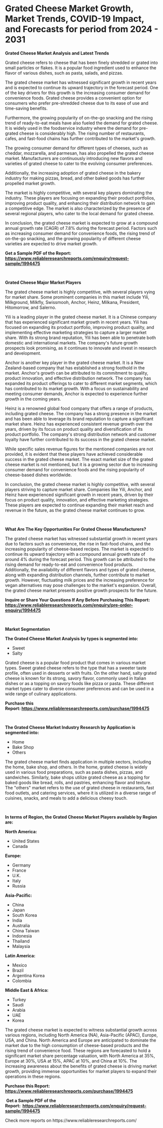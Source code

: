 <p><h1>Grated Cheese Market Growth, Market Trends, COVID-19 Impact, and Forecasts for period from 2024 - 2031</h1></p><p><strong>Grated Cheese Market Analysis and Latest Trends</strong></p>
<p><p>Grated cheese refers to cheese that has been finely shredded or grated into small particles or flakes. It is a popular food ingredient used to enhance the flavor of various dishes, such as pasta, salads, and pizzas.</p><p>The grated cheese market has witnessed significant growth in recent years and is expected to continue its upward trajectory in the forecast period. One of the key drivers for this growth is the increasing consumer demand for convenience foods. Grated cheese provides a convenient option for consumers who prefer pre-shredded cheese due to its ease of use and time-saving benefits.</p><p>Furthermore, the growing popularity of on-the-go snacking and the rising trend of ready-to-eat meals have also fueled the demand for grated cheese. It is widely used in the foodservice industry where the demand for pre-grated cheese is considerably high. The rising number of restaurants, cafes, and fast-food chains has further contributed to the market's growth.</p><p>The growing consumer demand for different types of cheeses, such as cheddar, mozzarella, and parmesan, has also propelled the grated cheese market. Manufacturers are continuously introducing new flavors and varieties of grated cheese to cater to the evolving consumer preferences.</p><p>Additionally, the increasing adoption of grated cheese in the bakery industry for making pizzas, bread, and other baked goods has further propelled market growth.</p><p>The market is highly competitive, with several key players dominating the industry. These players are focusing on expanding their product portfolios, improving product quality, and enhancing their distribution network to gain a competitive edge. The market is also characterized by the presence of several regional players, who cater to the local demand for grated cheese.</p><p>In conclusion, the grated cheese market is expected to grow at a compound annual growth rate (CAGR) of 7.8% during the forecast period. Factors such as increasing consumer demand for convenience foods, the rising trend of on-the-go snacking, and the growing popularity of different cheese varieties are expected to drive market growth.</p></p>
<p><strong>Get a Sample PDF of the Report:&nbsp; <a href="https://www.reliableresearchreports.com/enquiry/request-sample/1994475">https://www.reliableresearchreports.com/enquiry/request-sample/1994475</a></strong></p>
<p>&nbsp;</p>
<p><strong>Grated Cheese Major Market Players</strong></p>
<p><p>The grated cheese market is highly competitive, with several players vying for market share. Some prominent companies in this market include Yili, Milkground, Milkfly, Swissmooh, Anchor, Heinz, Milkana, President, Hitomorrow, and Salerno.</p><p>Yili is a leading player in the grated cheese market. It is a Chinese company that has experienced significant market growth in recent years. Yili has focused on expanding its product portfolio, improving product quality, and implementing effective marketing strategies to capture a larger market share. With its strong brand reputation, Yili has been able to penetrate both domestic and international markets. The company's future growth prospects look promising, as it continues to innovate and invest in research and development.</p><p>Anchor is another key player in the grated cheese market. It is a New Zealand-based company that has established a strong foothold in the market. Anchor's growth can be attributed to its commitment to quality, product innovation, and effective distribution network. The company has expanded its product offerings to cater to different market segments, which has contributed to its market growth. With a focus on sustainability and meeting consumer demands, Anchor is expected to experience further growth in the coming years.</p><p>Heinz is a renowned global food company that offers a range of products, including grated cheese. The company has a strong presence in the market and has been able to leverage its brand reputation to capture a significant market share. Heinz has experienced consistent revenue growth over the years, driven by its focus on product quality and diversification of its product portfolio. The company's strong distribution network and customer loyalty have further contributed to its success in the grated cheese market.</p><p>While specific sales revenue figures for the mentioned companies are not provided, it is evident that these players have achieved considerable success in the grated cheese market. The exact market size of the grated cheese market is not mentioned, but it is a growing sector due to increasing consumer demand for convenience foods and the rising popularity of cheese-based dishes worldwide.</p><p>In conclusion, the grated cheese market is highly competitive, with several players striving to capture market share. Companies like Yili, Anchor, and Heinz have experienced significant growth in recent years, driven by their focus on product quality, innovation, and effective marketing strategies. These players are expected to continue expanding their market reach and revenue in the future, as the grated cheese market continues to grow.</p></p>
<p>&nbsp;</p>
<p><strong>What Are The Key Opportunities For Grated Cheese Manufacturers?</strong></p>
<p><p>The grated cheese market has witnessed substantial growth in recent years due to factors such as convenience, the rise in fast-food chains, and the increasing popularity of cheese-based recipes. The market is expected to continue its upward trajectory with a compound annual growth rate of around 4% during the forecast period. This growth can be attributed to the rising demand for ready-to-eat and convenience food products. Additionally, the availability of different flavors and types of grated cheese, along with expanding distribution channels, further contribute to market growth. However, fluctuating milk prices and the increasing preference for vegan alternatives may pose challenges to the market's expansion. Overall, the grated cheese market presents positive growth prospects for the future.</p></p>
<p><strong>Inquire or Share Your Questions If Any Before Purchasing This Report: <a href="https://www.reliableresearchreports.com/enquiry/pre-order-enquiry/1994475">https://www.reliableresearchreports.com/enquiry/pre-order-enquiry/1994475</a></strong></p>
<p>&nbsp;</p>
<p><strong>Market Segmentation</strong></p>
<p><strong>The Grated Cheese Market Analysis by types is segmented into:</strong></p>
<p><ul><li>Sweet</li><li>Salty</li></ul></p>
<p><p>Grated cheese is a popular food product that comes in various market types. Sweet grated cheese refers to the type that has a sweeter taste profile, often used in desserts or with fruits. On the other hand, salty grated cheese is known for its strong, savory flavor, commonly used in Italian dishes or as a topping on savory foods like pizza or pasta. These different market types cater to diverse consumer preferences and can be used in a wide range of culinary applications.</p></p>
<p><strong>Purchase this Report:&nbsp;<a href="https://www.reliableresearchreports.com/purchase/1994475">https://www.reliableresearchreports.com/purchase/1994475</a></strong></p>
<p>&nbsp;</p>
<p><strong>The Grated Cheese Market Industry Research by Application is segmented into:</strong></p>
<p><ul><li>Home</li><li>Bake Shop</li><li>Others</li></ul></p>
<p><p>The grated cheese market finds application in multiple sectors, including the home, bake shop, and others. In the home, grated cheese is widely used in various food preparations, such as pasta dishes, pizzas, and sandwiches. Similarly, bake shops utilize grated cheese as a topping for baked goods like bread, rolls, and pastries, enhancing flavor and texture. The "others" market refers to the use of grated cheese in restaurants, fast food outlets, and catering services, where it is utilized in a diverse range of cuisines, snacks, and meals to add a delicious cheesy touch.</p></p>
<p>&nbsp;</p>
<p><strong>In terms of Region, the Grated Cheese Market Players available by Region are:</strong></p>
<p>
    <p> <strong> North America: </strong>
        <ul>
            <li>United States</li>
            <li>Canada</li>
        </ul>
        </p> 
    <p> <strong> Europe: </strong>
        <ul>
            <li>Germany</li>
            <li>France</li>
            <li>U.K.</li>
            <li>Italy</li>
            <li>Russia</li>
        </ul>
        </p> 
    <p> <strong> Asia-Pacific: </strong>
        <ul>
            <li>China</li>
            <li>Japan</li>
            <li>South Korea</li>
            <li>India</li>
            <li>Australia</li>
            <li>China Taiwan</li>
            <li>Indonesia</li>
            <li>Thailand</li>
            <li>Malaysia</li>
        </ul>
        </p> 
    <p> <strong> Latin America: </strong>
        <ul>
            <li>Mexico</li>
            <li>Brazil</li>
            <li>Argentina Korea</li>
            <li>Colombia</li>
        </ul>
        </p> 
    <p> <strong> Middle East & Africa: </strong>
        <ul>
            <li>Turkey</li>
            <li>Saudi</li>
            <li>Arabia</li>
            <li>UAE</li>
            <li>Korea</li>
        </ul>
    </p>
    </p>
<p><p>The grated cheese market is expected to witness substantial growth across various regions, including North America (NA), Asia-Pacific (APAC), Europe, USA, and China. North America and Europe are anticipated to dominate the market due to the high consumption of cheese-based products and the rising trend of convenience food. These regions are forecasted to hold a significant market share percentage valuation, with North America at 35%, Europe at 30%, USA at 15%, APAC at 10%, and China at 10%. The increasing awareness about the benefits of grated cheese is driving market growth, providing immense opportunities for market players to expand their operations in these regions.</p></p>
<p><strong>Purchase this Report: <a href="https://www.reliableresearchreports.com/purchase/1994475">https://www.reliableresearchreports.com/purchase/1994475</a></strong></p>
<p>&nbsp;<strong>Get a Sample PDF of the Report:&nbsp;&nbsp;<a href="https://www.reliableresearchreports.com/enquiry/request-sample/1994475">https://www.reliableresearchreports.com/enquiry/request-sample/1994475</a></strong></p>
<p><strong></strong></p>
<p>Check more reports on https://www.reliableresearchreports.com/</p>